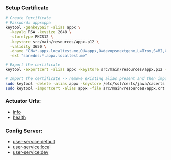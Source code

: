 ### Setup Certificate
```bash
# Create Certificate
# Password: appxxppa
keytool -genkeypair -alias appx \
  -keyalg RSA -keysize 2048 \
  -storetype PKCS12 \
  -keystore src/main/resources/appx.p12 \
  -validity 3650 \
  -dname "CN=*.appx.localtest.me,OU=appx,O=devopsnextgenx,L=Troy,S=MI,C=US" \
  -ext "san=dns:*.appx.localtest.me"

# Export the certificate
keytool -exportcert -alias appx -keystore src/main/resources/appx.p12 -storetype PKCS12 -file src/main/resources/appx.crt

# Import the certificate -> remove existing alias present and then import new certificate with same alias
sudo keytool -delete -alias appx -keystore /etc/ssl/certs/java/cacerts -storepass changeit
sudo keytool -importcert -alias appx -file src/main/resources/appx.crt -keystore /etc/ssl/certs/java/cacerts -storepass changeit

```

### Actuator Urls:

- [info](https://eureka.appx.localtest.me:8761/management/actuator/info)
- [health](https://eureka.appx.localtest.me:8761/management/actuator/health)

### Config Server:

- [user-service:default](https://eureka.appx.localtest.me:8761/config/user-service/default)
- [user-service:local](https://eureka.appx.localtest.me:8761/config/user-service/local)
- [user-service:dev](https://eureka.appx.localtest.me:8761/config/user-service/dev)